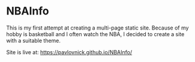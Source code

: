 # NBAInfo

This is my first attempt at creating a multi-page static site.
Because of my hobby is basketball and I often watch the NBA, I decided to create a site with a suitable theme.

Site is live at: <https://pavlovnick.github.io/NBAInfo/>
